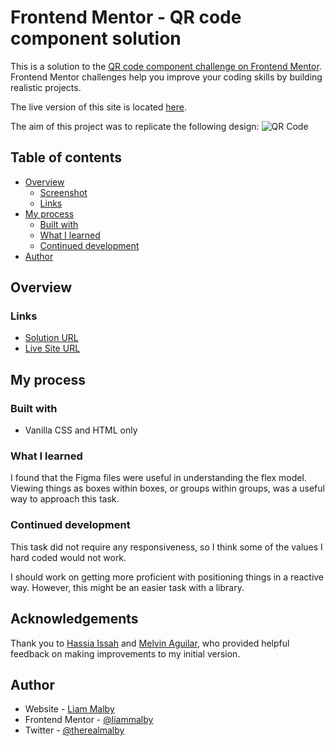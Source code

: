 # Frontend Mentor - QR code component solution

This is a solution to the [QR code component challenge on Frontend Mentor][1]. Frontend Mentor challenges help you improve your coding skills by building realistic projects.

The live version of this site is located [here](https://liammalby.github.io/qr-code-image/).

The aim of this project was to replicate the following design:
![QR Code](https://res.cloudinary.com/dz209s6jk/image/upload/v1642681473/Challenges/lzfaukzhigbavv5sc26b.jpg)

## Table of contents

- [Overview][2]
  - [Screenshot][3]
  - [Links][4]
- [My process][5]
  - [Built with][6]
  - [What I learned][7]
  - [Continued development][8]
- [Author][10]

## Overview

### Links

- [Solution URL][13]
- [Live Site URL][14]

## My process

### Built with

- Vanilla CSS and HTML only

### What I learned

I found that the Figma files were useful in understanding the flex model. Viewing things as boxes within boxes, or groups within groups, was a useful way to approach this task.

### Continued development

This task did not require any responsiveness, so I think some of the values I hard coded would not work.

I should work on getting more proficient with positioning things in a reactive way. However, this might be an easier task with a library.

## Acknowledgements

Thank you to [Hassia Issah][24] and [Melvin Aguilar][25], who provided helpful feedback on making improvements to my initial version.

## Author

- Website - [Liam Malby][21]
- Frontend Mentor - [@liammalby][22]
- Twitter - [@therealmalby][23]

[1]: https://www.frontendmentor.io/challenges/qr-code-component-iux_sIO_H
[2]: #overview
[3]: #screenshot
[4]: #links
[5]: #my-process
[6]: #built-with
[7]: #what-i-learned
[8]: #continued-development
[10]: #author
[11]: #acknowledgments
[12]: https://getfireshot.com/
[13]: https://github.com/liammalby/qr-code-image
[14]: https://liammalby.github.io/qr-code-image/
[15]: https://reactjs.org/
[16]: https://nextjs.org/
[17]: https://styled-components.com/
[21]: https://github.com/liammalby
[22]: https://www.frontendmentor.io/profile/liammalby
[23]: https://www.twitter.com/therealmalby
[24]: https://www.frontendmentor.io/profile/Hassiai
[25]: https://www.frontendmentor.io/profile/MelvinAguilar
